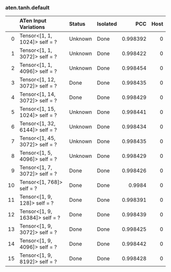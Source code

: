 ### aten.tanh.default
|    | ATen Input Variations          | Status   | Isolated   |      PCC |   Host |
|---:|:-------------------------------|:---------|:-----------|---------:|-------:|
|  0 | Tensor<[1, 1, 1024]> self = ?  | Unknown  | Done       | 0.998392 |      0 |
|  1 | Tensor<[1, 1, 3072]> self = ?  | Unknown  | Done       | 0.998422 |      0 |
|  2 | Tensor<[1, 1, 4096]> self = ?  | Unknown  | Done       | 0.998454 |      0 |
|  3 | Tensor<[1, 12, 3072]> self = ? | Done     | Done       | 0.998435 |      0 |
|  4 | Tensor<[1, 14, 3072]> self = ? | Done     | Done       | 0.998429 |      0 |
|  5 | Tensor<[1, 15, 1024]> self = ? | Unknown  | Done       | 0.998441 |      0 |
|  6 | Tensor<[1, 32, 6144]> self = ? | Unknown  | Done       | 0.998434 |      0 |
|  7 | Tensor<[1, 45, 3072]> self = ? | Unknown  | Done       | 0.998435 |      0 |
|  8 | Tensor<[1, 5, 4096]> self = ?  | Unknown  | Done       | 0.998429 |      0 |
|  9 | Tensor<[1, 7, 3072]> self = ?  | Done     | Done       | 0.998426 |      0 |
| 10 | Tensor<[1, 768]> self = ?      | Done     | Done       | 0.9984   |      0 |
| 11 | Tensor<[1, 9, 128]> self = ?   | Done     | Done       | 0.998391 |      0 |
| 12 | Tensor<[1, 9, 16384]> self = ? | Done     | Done       | 0.998439 |      0 |
| 13 | Tensor<[1, 9, 3072]> self = ?  | Done     | Done       | 0.998425 |      0 |
| 14 | Tensor<[1, 9, 4096]> self = ?  | Done     | Done       | 0.998442 |      0 |
| 15 | Tensor<[1, 9, 8192]> self = ?  | Done     | Done       | 0.998428 |      0 |

